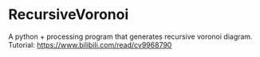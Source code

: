 # RecursiveVoronoi
A python + processing program that generates recursive voronoi diagram.<br>
Tutorial: https://www.bilibili.com/read/cv9968790

